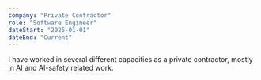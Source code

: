 ```yaml
---
company: "Private Contractor"
role: "Software Engineer"
dateStart: "2025-01-01"
dateEnd: "Current"
---
```


I have worked in several different capacities as a private contractor, mostly in AI and AI-safety related work.
